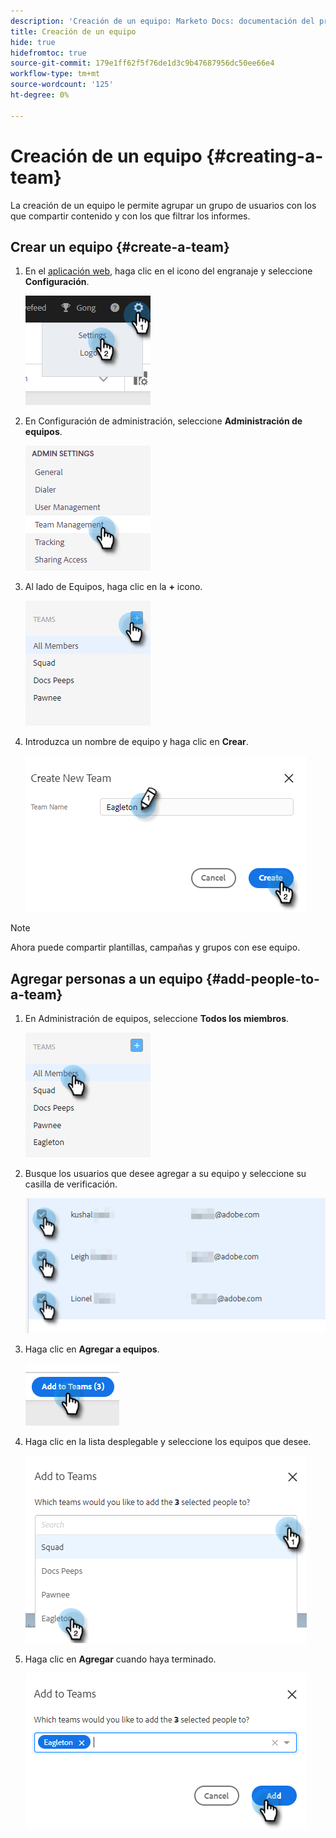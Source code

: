 ```yaml
---
description: 'Creación de un equipo: Marketo Docs: documentación del producto'
title: Creación de un equipo
hide: true
hidefromtoc: true
source-git-commit: 179e1ff62f5f76de1d3c9b47687956dc50ee66e4
workflow-type: tm+mt
source-wordcount: '125'
ht-degree: 0%

---
```


# Creación de un equipo {#creating-a-team}

La creación de un equipo le permite agrupar un grupo de usuarios con los que compartir contenido y con los que filtrar los informes.

## Crear un equipo {#create-a-team}

1. En el [aplicación web](https://toutapp.com/login), haga clic en el icono del engranaje y seleccione **Configuración**.

   ![](assets/creating-a-team-1.png)

1. En Configuración de administración, seleccione **Administración de equipos**.

   ![](assets/creating-a-team-2.png)

1. Al lado de Equipos, haga clic en la **+** icono.

   ![](assets/creating-a-team-3.png)

1. Introduzca un nombre de equipo y haga clic en **Crear**.

   ![](assets/creating-a-team-4.png)

>[!NOTE]
>
>Ahora puede compartir plantillas, campañas y grupos con ese equipo.

## Agregar personas a un equipo {#add-people-to-a-team}

1. En Administración de equipos, seleccione **Todos los miembros**.

   ![](assets/creating-a-team-5.png)

1. Busque los usuarios que desee agregar a su equipo y seleccione su casilla de verificación.

   ![](assets/creating-a-team-6.png)

1. Haga clic en **Agregar a equipos**.

   ![](assets/creating-a-team-7.png)

1. Haga clic en la lista desplegable y seleccione los equipos que desee.

   ![](assets/creating-a-team-8.png)

1. Haga clic en **Agregar** cuando haya terminado.

   ![](assets/creating-a-team-9.png)
